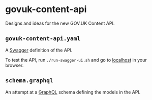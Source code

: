 # govuk-content-api

Designs and ideas for the new GOV.UK Content API.

## `govuk-content-api.yaml`

A [Swagger][swagger] definition of the API.

To test the API, run `./run-swagger-ui.sh` and go to [localhost](http://localhost) in your browser.

## `schema.graphql`

An attempt at a [GraphQL] schema defining the models in the API.

[swagger]: http://swagger.io
[graphql]: http://graphql.org
